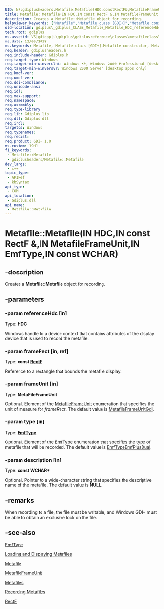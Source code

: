 ```yaml
---
UID: NF:gdiplusheaders.Metafile.Metafile(HDC,constRectF&,MetafileFrameUnit,EmfType,constWCHAR)
title: Metafile::Metafile(IN HDC,IN const RectF &,IN MetafileFrameUnit,IN EmfType,IN const WCHAR) (gdiplusheaders.h)
description: Creates a Metafile::Metafile object for recording.
helpviewer_keywords: ["Metafile","Metafile class [GDI+]","Metafile constructor","Metafile constructor [GDI+]","Metafile constructor [GDI+]","Metafile class","Metafile.Metafile","Metafile.Metafile(HDC","const RectF&","MetaFileFrameUnit","EmfType","const WCHAR*)","Metafile.Metafile(IN HDC","IN const RectF &","IN MetafileFrameUnit","IN EmfType","IN const WCHAR)","Metafile::Metafile","Metafile::Metafile(IN HDC","IN const RectF &","IN MetafileFrameUnit","IN EmfType","IN const WCHAR)","_gdiplus_CLASS_Metafile_Metafile_HDC_referenceHdc_RectF_frameRect_MetafileFrameUnit_frameUnit_EmfTyp","gdiplus._gdiplus_CLASS_Metafile_Metafile_HDC_referenceHdc_RectF_frameRect_MetafileFrameUnit_frameUnit_EmfTyp"]
old-location: gdiplus\_gdiplus_CLASS_Metafile_Metafile_HDC_referenceHdc_RectF_frameRect_MetafileFrameUnit_frameUnit_EmfTyp.htm
tech.root: gdiplus
ms.assetid: VS|gdicpp|~\gdiplus\gdiplusreference\classes\metafileclass\metafileconstructors\metafile_30hdcreferencehdc_rectfampframerect_meta.htm
ms.date: 12/05/2018
ms.keywords: Metafile, Metafile class [GDI+],Metafile constructor, Metafile constructor [GDI+], Metafile constructor [GDI+],Metafile class, Metafile.Metafile, Metafile.Metafile(HDC,const RectF&,MetaFileFrameUnit,EmfType,const WCHAR*), Metafile.Metafile(IN HDC,IN const RectF &,IN MetafileFrameUnit,IN EmfType,IN const WCHAR), Metafile::Metafile, Metafile::Metafile(IN HDC,IN const RectF &,IN MetafileFrameUnit,IN EmfType,IN const WCHAR), _gdiplus_CLASS_Metafile_Metafile_HDC_referenceHdc_RectF_frameRect_MetafileFrameUnit_frameUnit_EmfTyp, gdiplus._gdiplus_CLASS_Metafile_Metafile_HDC_referenceHdc_RectF_frameRect_MetafileFrameUnit_frameUnit_EmfTyp
req.header: gdiplusheaders.h
req.include-header: Gdiplus.h
req.target-type: Windows
req.target-min-winverclnt: Windows XP, Windows 2000 Professional [desktop apps only]
req.target-min-winversvr: Windows 2000 Server [desktop apps only]
req.kmdf-ver: 
req.umdf-ver: 
req.ddi-compliance: 
req.unicode-ansi: 
req.idl: 
req.max-support: 
req.namespace: 
req.assembly: 
req.type-library: 
req.lib: Gdiplus.lib
req.dll: Gdiplus.dll
req.irql: 
targetos: Windows
req.typenames: 
req.redist: 
req.product: GDI+ 1.0
ms.custom: 19H1
f1_keywords:
 - Metafile::Metafile
 - gdiplusheaders/Metafile::Metafile
dev_langs:
 - c++
topic_type:
 - APIRef
 - kbSyntax
api_type:
 - COM
api_location:
 - Gdiplus.dll
api_name:
 - Metafile::Metafile
---
```


# Metafile::Metafile(IN HDC,IN const RectF &,IN MetafileFrameUnit,IN EmfType,IN const WCHAR)


## -description

Creates a <b>Metafile::Metafile</b> object for recording.

## -parameters

### -param referenceHdc [in]

Type: <b>HDC</b>

Windows handle to a device context that contains attributes of the display device that is used to record the metafile.

### -param frameRect [in, ref]

Type: <b>const <a href="/windows/desktop/api/gdiplustypes/nl-gdiplustypes-rectf">RectF</a></b>

Reference to a rectangle that bounds the metafile display.

### -param frameUnit [in]

Type: <b>MetaFileFrameUnit</b>

Optional. Element of the <a href="/windows/desktop/api/gdiplusenums/ne-gdiplusenums-metafileframeunit">MetafileFrameUnit</a> enumeration that specifies the unit of measure for <i>frameRect</i>. The default value is <a href="/windows/desktop/api/gdiplusenums/ne-gdiplusenums-metafileframeunit">MetafileFrameUnitGdi</a>.

### -param type [in]

Type: <b><a href="/windows/desktop/api/gdiplusenums/ne-gdiplusenums-emftype">EmfType</a></b>

Optional. Element of the <a href="/windows/desktop/api/gdiplusenums/ne-gdiplusenums-emftype">EmfType</a> enumeration that specifies the type of metafile that will be recorded. The default value is <a href="/windows/desktop/api/gdiplusenums/ne-gdiplusenums-metafileframeunit">EmfTypeEmfPlusDual</a>.

### -param description [in]

Type: <b>const WCHAR*</b>

Optional. Pointer to a wide-character string that specifies the descriptive name of the metafile. The default value is <b>NULL</b>.

## -remarks

When recording to a file, the file must be writable, and Windows GDI+ must be able to obtain an exclusive lock on the file.

## -see-also

<a href="/windows/desktop/api/gdiplusenums/ne-gdiplusenums-emftype">EmfType</a>



<a href="/windows/desktop/gdiplus/-gdiplus-loading-and-displaying-metafiles-use">Loading and Displaying Metafiles</a>



<a href="/windows/desktop/api/gdiplusheaders/nl-gdiplusheaders-metafile">Metafile</a>



<a href="/windows/desktop/api/gdiplusenums/ne-gdiplusenums-metafileframeunit">MetafileFrameUnit</a>



<a href="/windows/desktop/gdiplus/-gdiplus-metafiles-about">Metafiles</a>



<a href="/windows/desktop/gdiplus/-gdiplus-recording-metafiles-use">Recording Metafiles</a>



<a href="/windows/desktop/api/gdiplustypes/nl-gdiplustypes-rectf">RectF</a>

